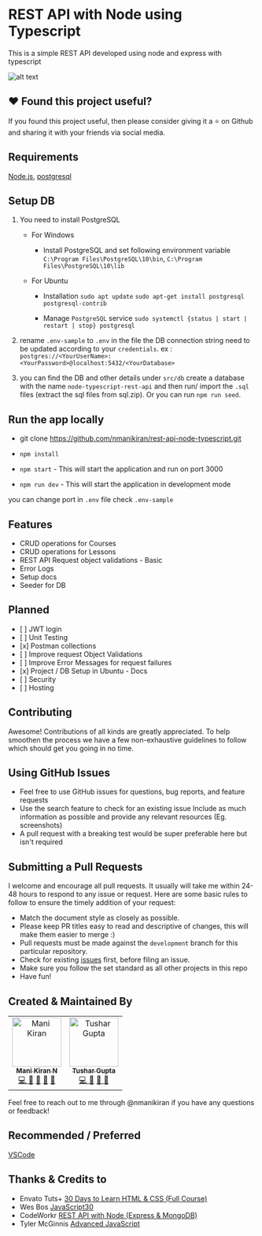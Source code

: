 # REST API with Node using Typescript

This is a simple REST API developed using node and express with typescript

![alt text](https://image.ibb.co/nAd9OF/logos.png "Node Typescript")

## ❤️ Found this project useful?

If you found this project useful, then please consider giving it a ⭐️ on Github and sharing it with your friends via social media.

## Requirements

[Node.js](https://nodejs.org/en/), [postgresql](https://www.postgresql.org/download/)

## Setup DB

1. You need to install PostgreSQL

   - For Windows
     - Install PostgreSQL and set following environment variable
       `C:\Program Files\PostgreSQL\10\bin`,
       `C:\Program Files\PostgreSQL\10\lib`
   - For Ubuntu

     - Installation
       `sudo apt update`
       `sudo apt-get install postgresql postgresql-contrib`

     - Manage `PostgreSQL` service
       `sudo systemctl {status | start | restart | stop} postgresql`

2. rename `.env-sample` to `.env` in the file the DB connection string need to be updated according to your `credentials`.
   ex : `postgres://<YourUserName>:<YourPassword>@localhost:5432/<YourDatabase>`

3. you can find the DB and other details under `src/db`
   create a database with the name `node-typescript-rest-api` and then run/ import the `.sql` files (extract the sql files from sql.zip).
   Or you can run `npm run seed`.

## Run the app locally

- git clone https://github.com/nmanikiran/rest-api-node-typescript.git

- `npm install`
- `npm start` - This will start the application and run on port 3000
- `npm run dev` - This will start the application in development mode

you can change port in `.env` file check `.env-sample`

## Features

- CRUD operations for Courses
- CRUD operations for Lessons
- REST API Request object validations - Basic
- Error Logs
- Setup docs
- Seeder for DB

## Planned

- \[ ] JWT login
- \[ ] Unit Testing
- \[x] Postman collections
- \[ ] Improve request Object Validations
- \[ ] Improve Error Messages for request failures
- \[x] Project / DB Setup in Ubuntu - Docs
- \[ ] Security
- \[ ] Hosting

## Contributing

Awesome! Contributions of all kinds are greatly appreciated. To help smoothen the process we have a few non-exhaustive guidelines to follow which should get you going in no time.

## Using GitHub Issues

- Feel free to use GitHub issues for questions, bug reports, and feature requests
- Use the search feature to check for an existing issue Include as much information as possible and provide any relevant resources (Eg. screenshots)
- A pull request with a breaking test would be super preferable here but isn't required

## Submitting a Pull Requests

I welcome and encourage all pull requests. It usually will take me within 24-48 hours to respond to any issue or request. Here are some basic rules to follow to ensure the timely addition of your request:

- Match the document style as closely as possible.
- Please keep PR titles easy to read and descriptive of changes, this will make them easier to merge :)
- Pull requests must be made against the `development` branch for this particular repository.
- Check for existing [issues](https://github.com/nmanikiran/rest-api-node-typescript/issues) first, before filing an issue.
- Make sure you follow the set standard as all other projects in this repo
- Have fun!

## Created & Maintained By

<table>
  <tr>
    <td align="center"><a href="http://nmanikiran.com"><img src="https://avatars2.githubusercontent.com/u/3726349?s=460&v=4" width="100px;" alt="Mani Kiran"/><br /><sub><b>Mani Kiran N</b></sub></a><br />
    <a href="#" title="Code">💻 </a>
    <a href="#" title="Documentation">📖</a>
    <a href="#" title="Ideas">🤔</a>
    <a href="#" title="Reviewed Pull Requests">👀</a>
    <a href="#" title="Maintenance">🚧 </a>
    </td>
    <td align="center"><a href="https://curioustushar.github.io/"><img src="https://avatars3.githubusercontent.com/u/12570521?v=4" width="100px;" alt="Tushar Gupta"/><br /><sub><b>Tushar Gupta</b></sub></a><br />
    <a href="#" title="Code">💻 </a>
    <a href="#" title="Documentation">📖</a>
    <a href="#" title="Answering Questions">💬 </a>
    <a href="#" title="Maintenance">🚧 </a>
    </td>
  </tr>
</table>

Feel free to reach out to me through @nmanikiran if you have any questions or feedback!

## Recommended / Preferred

[VSCode](https://code.visualstudio.com/download)

## Thanks & Credits to

- Envato Tuts+ [30 Days to Learn HTML & CSS (Full Course)](https://www.youtube.com/playlist?list=PLgGbWId6zgaWZkPFI4Sc9QXDmmOWa1v5F)
- Wes Bos [JavaScript30](https://www.youtube.com/playlist?list=PLu8EoSxDXHP6CGK4YVJhL_VWetA865GOH)
- CodeWorkr [REST API with Node (Express & MongoDB)](https://www.youtube.com/playlist?list=PLSpJkDDmpFZ5rZ5-Aur9WRNsBDSUS-0B9)
- Tyler McGinnis [Advanced JavaScript](https://www.youtube.com/playlist?list=PLqrUy7kON1meuCvGp2D6yTglZhPTT_s_f)
